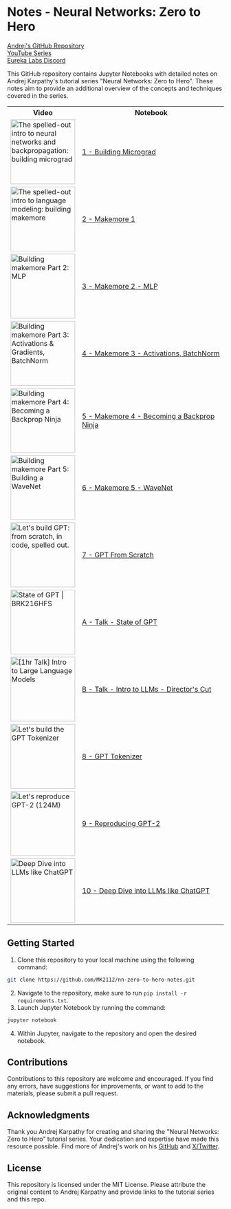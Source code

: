 # Notes - Neural Networks: Zero to Hero

[Andrej's GitHub Repository](https://github.com/karpathy/nn-zero-to-hero)<br>
[YouTube Series](https://www.youtube.com/watch?v=VMj-3S1tku0&list=PLAqhIrjkxbuWI23v9cThsA9GvCAUhRvKZ)<br>
[Eureka Labs Discord](https://discord.com/invite/3zy8kqD9Cp)

This GitHub repository contains Jupyter Notebooks with detailed notes on Andrej Karpathy's tutorial series "Neural Networks: Zero to Hero". These notes aim to provide an additional overview of the concepts and techniques covered in the series.

<table style="width: 100%;">
  <tr>
    <th>Video</th>
    <th>Notebook</th>
  </tr>
  <tr>
    <td><a href="https://www.youtube.com/watch?v=VMj-3S1tku0" target="_blank"><img src="https://img.youtube.com/vi/VMj-3S1tku0/0.jpg" alt="The spelled-out intro to neural networks and backpropagation: building micrograd" height="auto" width="150"></a></td>
    <td><a href="./001 - Building Micrograd/001 - Micrograd.ipynb">1 - Building Micrograd</a></td>
  </tr>
  <tr>
    <td><a href="https://www.youtube.com/watch?v=PaCmpygFfXo" target="_blank"><img src="https://img.youtube.com/vi/PaCmpygFfXo/0.jpg" alt="The spelled-out intro to language modeling: building makemore" height="auto" width="150"></a></td>
    <td><a href="./002 - Makemore 1/002 - Makemore.ipynb">2 - Makemore 1</a></td>
  </tr>
  <tr>
    <td><a href="https://www.youtube.com/watch?v=TCH_1BHY58I" target="_blank"><img src="https://img.youtube.com/vi/TCH_1BHY58I/0.jpg" alt="Building makemore Part 2: MLP" height="auto" width="150"></a></td>
    <td><a href="./003 - Makemore 2 - MLP/003 - Makemore %232.ipynb">3 - Makemore 2 - MLP</a></td>
  </tr>
  <tr>
    <td><a href="https://www.youtube.com/watch?v=P6sfmUTpUmc" target="_blank"><img src="https://img.youtube.com/vi/P6sfmUTpUmc/0.jpg" alt="Building makemore Part 3: Activations & Gradients, BatchNorm" height="auto" width="150"></a></td>
    <td><a href="./004 - Makemore 3 - Activations, BatchNorm/004 - Makemore %233.ipynb">4 - Makemore 3 - Activations, BatchNorm</a></td>
  </tr>
  <tr>
    <td><a href="https://www.youtube.com/watch?v=q8SA3rM6ckI" target="_blank"><img src="https://img.youtube.com/vi/q8SA3rM6ckI/0.jpg" alt="Building makemore Part 4: Becoming a Backprop Ninja" height="auto" width="150"></a></td>
    <td><a href="./005 - Makemore 4 - Backprop Ninja/005 - Makemore %234.ipynb">5 - Makemore 4 - Becoming a Backprop Ninja</a></td>
  </tr>
  <tr>
    <td><a href="https://www.youtube.com/watch?v=t3YJ5hKiMQ0" target="_blank"><img src="https://img.youtube.com/vi/t3YJ5hKiMQ0/0.jpg" alt="Building makemore Part 5: Building a WaveNet" height="auto" width="150"></a></td>
    <td><a href="./006 - Makemore 5 - WaveNet/006 - Makemore %235.ipynb">6 - Makemore 5 - WaveNet</a></td>
  </tr>
  <tr>
    <td><a href="https://www.youtube.com/watch?v=kCc8FmEb1nY" target="_blank"><img src="https://img.youtube.com/vi/kCc8FmEb1nY/0.jpg" alt="Let's build GPT: from scratch, in code, spelled out." height="auto" width="150"></a></td>
    <td><a href="./007 - GPT From Scratch/007 - GPT.ipynb">7 - GPT From Scratch</a></td>
  </tr>
  <tr>
    <td><a href="https://www.youtube.com/watch?v=bZQun8Y4L2A" target="_blank"><img src="https://img.youtube.com/vi/bZQun8Y4L2A/0.jpg" alt="State of GPT | BRK216HFS" height="auto" width="150"></a></td>
    <td><a href="./A - Talk - State of GPT/A - State of GPT - Notes.md">A - Talk - State of GPT</a></td>
  </tr>
  <tr>
    <td><a href="https://www.youtube.com/watch?v=zjkBMFhNj_g" target="_blank"><img src="https://img.youtube.com/vi/zjkBMFhNj_g/0.jpg" alt="[1hr Talk] Intro to Large Language Models" height="auto" width="150"></a></td>
    <td><a href="./B - Talk - Intro to LLMs - Director's Cut/B - Intro to LLMs - Director's Cut Notes.md">B - Talk - Intro to LLMs - Director's Cut</a></td>
  </tr>
  <tr>
    <td><a href="https://www.youtube.com/watch?v=zduSFxRajkE" target="_blank"><img src="https://img.youtube.com/vi/zduSFxRajkE/0.jpg" alt="Let's build the GPT Tokenizer" height="auto" width="150"></a></td>
    <td><a href="./008 - GPT Tokenizer/008 - Tokenization.ipynb">8 - GPT Tokenizer</a></td>
  </tr>
  <tr>
    <td><a href="https://www.youtube.com/watch?v=l8pRSuU81PU" target="_blank"><img src="https://img.youtube.com/vi/l8pRSuU81PU/0.jpg" alt="Let's reproduce GPT-2 (124M)" height="auto" width="150"></a></td>
    <td><a href="./009 - Reproducing GPT-2/009 - Reproducing_GPT-2.ipynb">9 - Reproducing GPT-2</a></td>
  </tr>
  <tr>
    <td><a href="https://www.youtube.com/watch?v=7xTGNNLPyMI" target="_blank"><img src="https://img.youtube.com/vi/7xTGNNLPyMI/0.jpg" alt="Deep Dive into LLMs like ChatGPT" height="auto" width="150"></a></td>
    <td><a href="./010 - Deep Dive into LLMs/010 - Deep Dive into LLMs.md">10 - Deep Dive into LLMs like ChatGPT</a></td>
  </tr>
</table>



## Getting Started

1. Clone this repository to your local machine using the following command:

```bash
git clone https://github.com/MK2112/nn-zero-to-hero-notes.git
```

2. Navigate to the repository, make sure to run `pip install -r requirements.txt`.
3. Launch Jupyter Notebook by running the command:

```bash
jupyter notebook
```

4. Within Jupyter, navigate to the repository and open the desired notebook.

## Contributions

Contributions to this repository are welcome and encouraged. If you find any errors, have suggestions for improvements, or want to add to the materials, please submit a pull request.

## Acknowledgments

Thank you Andrej Karpathy for creating and sharing the "Neural Networks: Zero to Hero" tutorial series. Your dedication and expertise have made this resource possible. Find more of Andrej's work on his [GitHub](https://github.com/karpathy) and [X/Twitter](https://x.com/karpathy).

## License

This repository is licensed under the MIT License. Please attribute the original content to Andrej Karpathy and provide links to the tutorial series and this repo.
